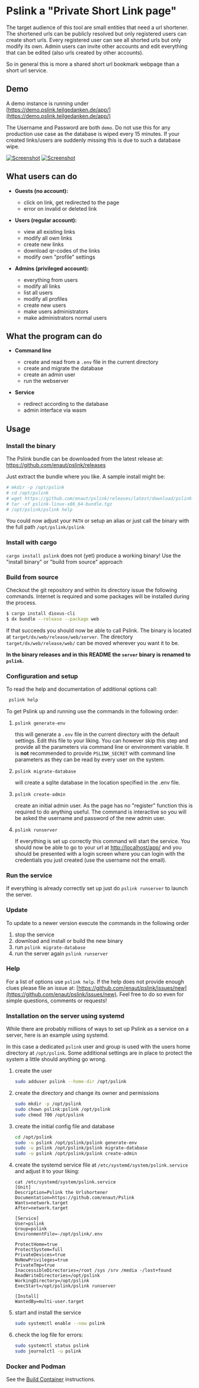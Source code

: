 # Pslink a "Private Short Link page"

The target audience of this tool are small entities that need a url shortener. The shortened urls can be publicly resolved but only registered users can create short urls. Every registered user can see all shorted urls but only modify its own. Admin users can invite other accounts and edit everything that can be edited (also urls created by other accounts).

So in general this is more a shared short url bookmark webpage than a short url service.

## Demo

A demo instance is running under [https://demo.pslink.teilgedanken.de/app/](https://demo.pslink.teilgedanken.de/app/)

The Username and Password are both `demo`. Do not use this for any production use case as the database is wiped every 15 minutes. If your created links/users are suddenly missing this is due to such a database wipe.

[![Screenshot](./doc/img/screenshot.png)](https://pslink.teilgedanken.de/app/)
[![Screenshot](./doc/img/screenshot_edit.png)](https://pslink.teilgedanken.de/app/)

## What users can do

* **Guests (no account):**

  * click on link, get redirected to the page
  * error on invalid or deleted link

* **Users (regular account):**

  * view all existing links
  * modify all own links
  * create new links
  * download qr-codes of the links
  * modify own "profile" settings

* **Admins (privileged account):**

  * everything from users
  * modify all links
  * list all users
  * modify all profiles
  * create new users
  * make users administrators
  * make administrators normal users

## What the program can do


* **Command line**

    * create and read from a `.env` file in the current directory
    * create and migrate the database
    * create an admin user
    * run the webserver

* **Service**

    * redirect according to the database
    * admin interface via wasm
    

## Usage

### Install the binary

The Pslink bundle can be downloaded from the latest release at: https://github.com/enaut/pslink/releases

Just extract the bundle where you like. A sample install might be:

```bash
# mkdir -p /opt/pslink
# cd /opt/pslink
# wget https://github.com/enaut/pslink/releases/latest/download/pslink-linux-x86_64-bundle.tgz
# tar -xf pslink-linux-x86_64-bundle.tgz
# /opt/pslink/pslink help
```

You could now adjust your `PATH` or setup an alias or just call the binary with the full path `/opt/pslink/pslink`

### Install with cargo

`cargo install pslink` does not (yet) produce a working binary! Use the "install binary" or "build from source" approach

### Build from source

Checkout the git repository and within its directory issue the following commands. Internet is required and some packages will be installed during the process.

```bash
$ cargo install dioxus-cli
$ dx bundle --release --package web
```

If that succeeds you should now be able to call Pslink. The binary is located at `target/dx/web/release/web/server`. The directory `target/dx/web/release/web/` can be moved wherever you want it to be.

**In the binary releases and in this README the `server` binary is renamed to `pslink`.**

### Configuration and setup

To read the help and documentation of additional options call:

```bash
 pslink help
```

To get Pslink up and running use the commands in the following order:

1. `pslink generate-env`

    this will generate a `.env` file in the current directory with the default settings. Edit this file to your liking.
    You can however skip this step and provide all the parameters via command line or environment variable.
    It is **not** recommended to provide `PSLINK_SECRET` with command line parameters as they can be read by every user on the system.

2. `pslink migrate-database`

    will create a sqlite database in the location specified in the .env file.

3. `pslink create-admin`

    create an initial admin user. As the page has no "register" function this is required to do anything useful. The command is interactive so you will be asked the username and password of the new admin user.

4. `pslink runserver`

    If everything is set up correctly this command will start the service. You should now be able to go to your url at [http://localhost/app/](http://localhost/app/) and you should be presented with a login screen where you can login with the credentials you just created (use the username not the email).

### Run the service

If everything is already correctly set up just do `pslink runserver` to launch the server.

### Update

To update to a newer version execute the commands in the following order

1. stop the service
2. download and install or build the new binary
3. run `pslink migrate-database`
4. run the server again `pslink runserver`

### Help

For a list of options use `pslink help`. If the help does not provide enough clues please file an issue at: [https://github.com/enaut/pslink/issues/new](https://github.com/enaut/pslink/issues/new). Feel free to do so even for simple questions, comments or requests!

### Installation on the server using systemd

While there are probably millions of ways to set up Pslink as a service on a server, here is an example using systemd.

In this case a dedicated `pslink` user and group is used with the users home directory at `/opt/pslink`.
Some additional settings are in place to protect the system a little should anything go wrong.

1. create the user
    ```bash 
    sudo adduser pslink --home-dir /opt/pslink
    ```
2. create the directory and change its owner and permissions
    ```bash
    sudo mkdir -p /opt/pslink
    sudo chown pslink:pslink /opt/pslink
    sudo chmod 700 /opt/pslink
    ```
3. create the initial config file and database
    ```bash
    cd /opt/pslink
    sudo -u pslink /opt/pslink/pslink generate-env
    sudo -u pslink /opt/pslink/pslink migrate-database
    sudo -u pslink /opt/pslink/pslink create-admin
    ```
4. create the systemd service file at `/etc/systemd/system/pslink.service` and adjust it to your liking:
    ```systemd
    cat /etc/systemd/system/pslink.service
    [Unit]
    Description=Pslink the Urlshortener
    Documentation=https://github.com/enaut/Pslink
    Wants=network.target
    After=network.target

    [Service]
    User=pslink
    Group=pslink
    EnvironmentFile=-/opt/pslink/.env

    ProtectHome=true
    ProtectSystem=full
    PrivateDevices=true
    NoNewPrivileges=true
    PrivateTmp=true
    InaccessibleDirectories=/root /sys /srv /media -/lost+found
    ReadWriteDirectories=/opt/pslink
    WorkingDirectory=/opt/pslink
    ExecStart=/opt/pslink/pslink runserver

    [Install]
    WantedBy=multi-user.target
    ```
5. start and install the service
    ```bash
    sudo systemctl enable --now pslink
    ```
6. check the log file for errors:
    ```bash
    sudo systemctl status pslink
    sudo journalctl -u pslink
    ```

### Docker and Podman

See the [Build Container](doc/BuildContainer.md) instructions.